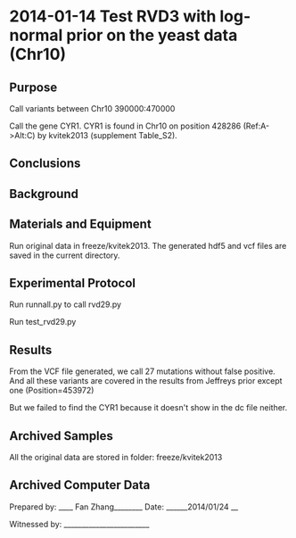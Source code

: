 2014-01-14 Test RVD3 with log-normal prior on the yeast data (Chr10)
==============================

Purpose
------------
Call variants between Chr10 390000:470000

Call the gene CYR1. CYR1 is found in Chr10 on position 428286 (Ref:A->Alt:C) by kvitek2013 (supplement Table_S2).

Conclusions
-----------------


Background
-----------------


Materials and Equipment
------------------------------
Run original data in freeze/kvitek2013. The generated hdf5 and vcf files are saved in the current directory.

Experimental Protocol
---------------------------
Run runnall.py to call rvd29.py

Run test_rvd29.py 

Results
-----------
From the VCF file generated, we call 27 mutations without false positive. And all these variants are covered in the results from Jeffreys prior except one (Position=453972)

But we failed to find the CYR1 because it doesn't show in the dc file neither.

Archived Samples
-------------------------
All the original data are stored in folder: freeze/kvitek2013

Archived Computer Data
------------------------------


Prepared by: ____  Fan Zhang________     Date: ______2014/01/24  __


Witnessed by: ________________________
